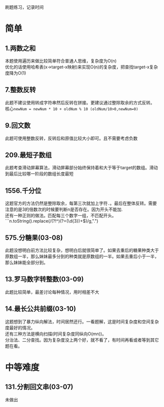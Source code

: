 刷题练习，记录时间   

# 简单

## 1.两数之和 
本题使用遍历来做比较简单符合普通人思维，复杂度为O(n)    
优化的话使用哈希表(x->target-x映射)来实现O(n)的复杂度，把查找target-x复杂度降为O(1)

## 7.整数反转
此题不建议使用转成字符串然后反转在拼接。更建议通过整除取余的方式反转。     
核心```newNum = newNum * 10 + oldNum % 10 (oldNum/10>0,newNum=0)```    

## 9.回文数
此题可使用整数反转，反转后和原值比较大小即可。且不需要考虑负数    

## 209.最短子数组    
此题考查滑动屏幕算法，滑动屏幕部分始终保持着和大于等于target的数组。滑动到最后比较哪一阶段的数组长度最短

## 1556.千分位    
这题官方的方法仍然是整除取余，每第三次就加上字符```.```。最后在整体反转。需要注意的是3的倍数次的时候要判断n是否存在。因为开头不能加.     
还有一种正则的做法。匹配每三个数字一组，不匹配开头。```n.toString().replace(/(?!^)(?=(\d{3})+$)/g,".")    

## 575.分糖果(03-08)
此题没想明白前方法比较复杂，想明白后就很简单了。如果去重后的糖果种类大于原数组一半，那么妹妹最多分到的种类就是原数组的一半。如果去重后小于一半，那么妹妹能全部分到。

## 13.罗马数字转整数(03-09)
此题比较简单，最差讨论每种情况，用时相差不大

## 14.最长公共前缀(03-10)   
这题想到了暴力纵向解法，时间居然还行。一看题解，这是时间复杂度和空间复杂度最好的情况。     
还有三种方法是横向扫描(时间复杂度同纵向O(mn))。     
分治法、二分查找。因为复杂度没上两个好，就不看了，有时间再看或者等到其它题在看。

# 中等难度

## 131.分割回文串(03-07)   
未做出
